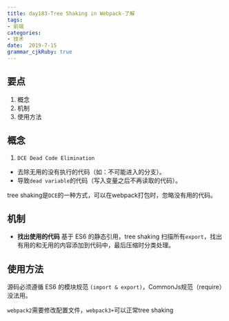```yaml
---
title: day183-Tree Shaking in Webpack-了解
tags: 
- 前端
categories: 
- 技术
date:  2019-7-15
grammar_cjkRuby: true
---
```

## 要点

1. 概念
2. 机制
3. 使用方法
<!--more-->

## 概念

1. `DCE Dead Code Elimination`
+ 去除无用的没有执行的代码（如：不可能进入的分支）。
+ 导致`dead variable`的代码（写入变量之后不再读取的代码）。

tree shaking是`DCE`的一种方式，可以在webpack打包时，忽略没有用的代码。

## 机制

+ **找出使用的代码**
基于 ES6 的静态引用，tree shaking 扫描所有`export`，找出有用的和无用的内容添加到代码中，最后压缩时分类处理。

## 使用方法

源码必须遵循 ES6 的模块规范 `(import & export)`，CommonJs规范（require）没法用。

`webpack2`需要修改配置文件，`webpack3+`可以正常tree shaking
